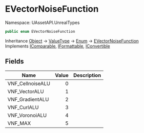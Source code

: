 # EVectorNoiseFunction

Namespace: UAssetAPI.UnrealTypes

```csharp
public enum EVectorNoiseFunction
```

Inheritance [Object](https://docs.microsoft.com/en-us/dotnet/api/system.object) → [ValueType](https://docs.microsoft.com/en-us/dotnet/api/system.valuetype) → [Enum](https://docs.microsoft.com/en-us/dotnet/api/system.enum) → [EVectorNoiseFunction](./uassetapi.unrealtypes.evectornoisefunction.md)<br>
Implements [IComparable](https://docs.microsoft.com/en-us/dotnet/api/system.icomparable), [IFormattable](https://docs.microsoft.com/en-us/dotnet/api/system.iformattable), [IConvertible](https://docs.microsoft.com/en-us/dotnet/api/system.iconvertible)

## Fields

| Name | Value | Description |
| --- | --: | --- |
| VNF_CellnoiseALU | 0 |  |
| VNF_VectorALU | 1 |  |
| VNF_GradientALU | 2 |  |
| VNF_CurlALU | 3 |  |
| VNF_VoronoiALU | 4 |  |
| VNF_MAX | 5 |  |
